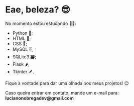 <h1>Eae, beleza? 😎</h1>
<p>No momento estou estudando 👨‍💻:</p>
<ul>
  <li>Python 🐍;</li>
  <li>HTML 📃;</li>
  <li>CSS 📜;</li>
  <li>MySQL 🗄️;</li>
  <li>SQLite3 🗃️;</li>
  <li>Flask 🌶️;</li>
  <li>Tkinter 🪶.</li>
</ul>
<p>Fique à vontade para dar uma olhada nos meus projetos! 😉</p>
<p>Caso queira entrar em contato, mande um e-mail para: <strong>lucianonobregadev@gmail.com</strong></p>
